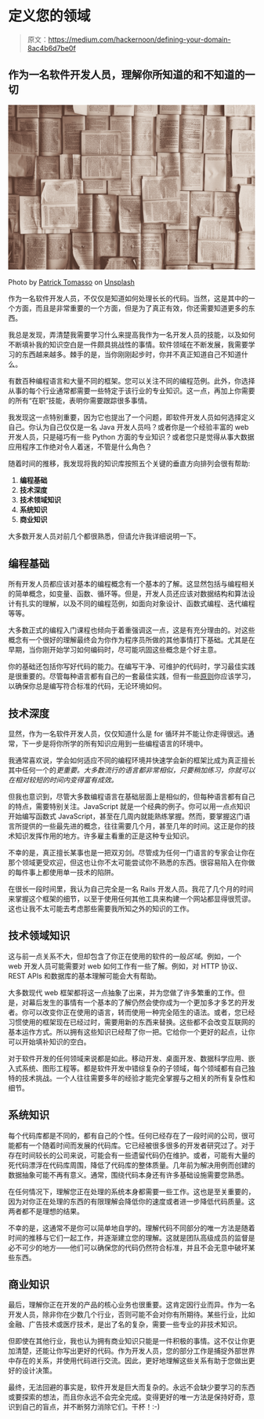 # 定义您的领域

> 原文：<https://medium.com/hackernoon/defining-your-domain-8ac4b6d7be0f>

## 作为一名软件开发人员，理解你所知道的和不知道的一切

![](img/a553ffb6bb8068b2de1a8e9027151c4e.png)

Photo by [Patrick Tomasso](https://unsplash.com/photos/Oaqk7qqNh_c?utm_source=unsplash&utm_medium=referral&utm_content=creditCopyText) on [Unsplash](https://unsplash.com/search/photos/books?utm_source=unsplash&utm_medium=referral&utm_content=creditCopyText)

作为一名软件开发人员，不仅仅是知道如何处理长长的代码。当然，这是其中的一个方面，而且是非常重要的一个方面，但是为了真正有效，你还需要知道更多的东西。

我总是发现，弄清楚我需要学习什么来提高我作为一名开发人员的技能，以及如何不断填补我的知识空白是一件颇具挑战性的事情。软件领域在不断发展，我需要学习的东西越来越多。棘手的是，当你刚刚起步时，你并不真正知道自己不知道什么。

有数百种编程语言和大量不同的框架。您可以关注不同的编程范例。此外，你选择从事的每个行业通常都需要一些特定于该行业的专业知识。这一点，再加上你需要的所有“在职”技能，表明你需要跟踪很多事情。

我发现这一点特别重要，因为它也提出了一个问题，即软件开发人员如何选择定义自己。你认为自己仅仅是一名 Java 开发人员吗？或者你是一个经验丰富的 web 开发人员，只是碰巧有一些 Python 方面的专业知识？或者您只是觉得从事大数据应用程序工作绝对令人着迷，不管是什么角色？

随着时间的推移，我发现将我的知识库按照五个关键的垂直方向排列会很有帮助:

1.  **编程基础**
2.  **技术深度**
3.  **技术领域知识**
4.  **系统知识**
5.  **商业知识**

大多数开发人员对前几个都很熟悉，但请允许我详细说明一下。

## 编程基础

所有开发人员都应该对基本的编程概念有一个基本的了解。这显然包括与编程相关的简单概念，如变量、函数、循环等。但是，开发人员还应该对数据结构和算法设计有扎实的理解，以及不同的编程范例，如面向对象设计、函数式编程、迭代编程等等。

大多数正式的编程入门课程也倾向于着重强调这一点，这是有充分理由的。对这些概念有一个很好的理解最终会为你作为程序员所做的其他事情打下基础。尤其是在早期，当你刚开始学习如何编码时，尽可能巩固这些概念是个好主意。

你的基础还包括你写好代码的能力。在编写干净、可维护的代码时，学习最佳实践是很重要的。尽管每种语言都有自己的一套最佳实践，但有一些[原则](/mindorks/how-to-write-clean-code-lessons-learnt-from-the-clean-code-robert-c-martin-9ffc7aef870c)你应该学习，以确保你总是编写符合标准的代码，无论环境如何。

## 技术深度

显然，作为一名软件开发人员，仅仅知道什么是 for 循环并不能让你走得很远。通常，下一步是将你所学的所有知识应用到一些编程语言的环境中。

我通常喜欢说，学会如何适应不同的编程环境并快速学会新的框架比成为真正擅长其中任何一个的*更重要。大多数流行的语言都非常相似，只要稍加练习，你就可以在相对较短的时间内变得富有成效。*

但我也意识到，尽管大多数编程语言在基础层面上是相似的，但每种语言都有自己的特点，需要特别关注。JavaScript 就是一个经典的例子。你可以用一点点知识开始编写函数式 JavaScript，甚至在几周内就能熟练掌握。然而，要掌握这门语言所提供的一些最先进的概念，往往需要几个月，甚至几年的时间。这正是你的技术知识发挥作用的地方。许多雇主看重的正是这种专业知识。

不幸的是，真正擅长某事也是一把双刃剑。尽管成为任何一门语言的专家会让你在那个领域更受欢迎，但这也让你不太可能尝试你不熟悉的东西。很容易陷入在你做的每件事上都使用单一技术的陷阱。

在很长一段时间里，我认为自己完全是一名 Rails 开发人员。我花了几个月的时间来掌握这个框架的细节，以至于使用任何其他工具来构建一个网站都显得很荒谬。这也让我不太可能去考虑那些需要我所知之外的知识的工作。

## 技术领域知识

这与前一点关系不大，但却包含了你正在使用的软件的一般*区域*。例如，一个 web 开发人员可能需要对 web 如何工作有一些了解。例如，对 HTTP 协议、REST APIs 和数据库的基本理解可能会大有帮助。

大多数现代 web 框架都将这一点抽象了出来，并为您做了许多繁重的工作。但是，对幕后发生的事情有一个基本的了解仍然会使你成为一个更加多才多艺的开发者。你可以改变你正在使用的语言，转而使用一种完全陌生的语法。或者，您已经习惯使用的框架现在已经过时，需要用新的东西来替换。这些都不会改变互联网的基本运作方式。所以拥有这些知识已经帮了你一把。它给你一个更好的起点，让你可以开始填补知识的空白。

对于软件开发的任何领域来说都是如此。移动开发、桌面开发、数据科学应用、嵌入式系统、图形工程等。都是软件开发中错综复杂的子领域，每个领域都有自己独特的技术挑战。一个人往往需要多年的经验才能完全掌握与之相关的所有复杂性和细节。

## 系统知识

每个代码库都是不同的，都有自己的个性。任何已经存在了一段时间的公司，很可能都有一个随着时间而发展的代码库。它已经被很多很多的开发者研究过了。对于存在时间较长的公司来说，可能会有一些遗留代码仍在维护。或者，可能有大量的死代码漂浮在代码库周围，降低了代码库的整体质量。几年前为解决用例而创建的数据抽象可能不再有意义。通常，围绕代码本身还有许多基础设施需要您熟悉。

在任何情况下，理解您正在处理的系统本身都需要一些工作。这也是至关重要的，因为对你正在处理的东西的有限理解会降低你的速度或者进一步降低代码质量。这两者都不是理想的结果。

不幸的是，这通常不是你可以简单地自学的。理解代码不同部分的唯一方法是随着时间的推移与它们一起工作，并逐渐建立您的理解。这就是团队高级成员的监督是必不可少的地方——他们可以确保您的代码仍然符合标准，并且不会无意中破坏某些东西。

## 商业知识

最后，理解你正在开发的产品的核心业务也很重要。这肯定因行业而异。作为一名开发人员，除非你在少数几个行业，否则可能不会对你有所期待。某些行业，比如金融、广告技术或医疗技术，是出了名的复杂，需要一些专业的非技术知识。

但即使在其他行业，我也认为拥有商业知识只能是一件积极的事情。这不仅让你更加清楚，还能让你写出更好的代码。作为开发人员，您的部分工作是捕捉外部世界中存在的关系，并使用代码进行交流。因此，更好地理解这些关系有助于您做出更好的设计决策。

最终，无法回避的事实是，软件开发是巨大而复杂的。永远不会缺少要学习的东西或要探索的想法，而且你永远不会完全完成。变得更好的唯一方法是保持好奇，意识到自己的盲点，并不断努力消除它们。干杯！:-)
